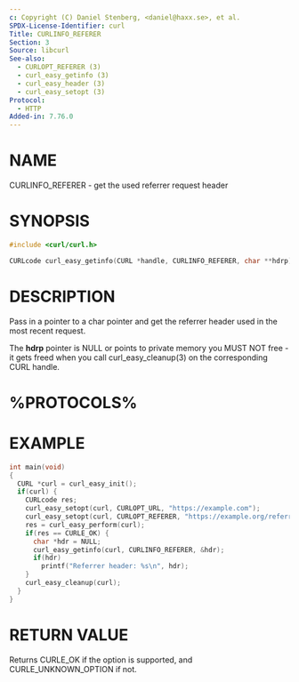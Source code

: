 ```yaml
---
c: Copyright (C) Daniel Stenberg, <daniel@haxx.se>, et al.
SPDX-License-Identifier: curl
Title: CURLINFO_REFERER
Section: 3
Source: libcurl
See-also:
  - CURLOPT_REFERER (3)
  - curl_easy_getinfo (3)
  - curl_easy_header (3)
  - curl_easy_setopt (3)
Protocol:
  - HTTP
Added-in: 7.76.0
---
```


# NAME

CURLINFO_REFERER - get the used referrer request header

# SYNOPSIS

~~~c
#include <curl/curl.h>

CURLcode curl_easy_getinfo(CURL *handle, CURLINFO_REFERER, char **hdrp);
~~~

# DESCRIPTION

Pass in a pointer to a char pointer and get the referrer header used in the
most recent request.

The **hdrp** pointer is NULL or points to private memory you MUST NOT free -
it gets freed when you call curl_easy_cleanup(3) on the corresponding
CURL handle.

# %PROTOCOLS%

# EXAMPLE

~~~c
int main(void)
{
  CURL *curl = curl_easy_init();
  if(curl) {
    CURLcode res;
    curl_easy_setopt(curl, CURLOPT_URL, "https://example.com");
    curl_easy_setopt(curl, CURLOPT_REFERER, "https://example.org/referrer");
    res = curl_easy_perform(curl);
    if(res == CURLE_OK) {
      char *hdr = NULL;
      curl_easy_getinfo(curl, CURLINFO_REFERER, &hdr);
      if(hdr)
        printf("Referrer header: %s\n", hdr);
    }
    curl_easy_cleanup(curl);
  }
}
~~~

# RETURN VALUE

Returns CURLE_OK if the option is supported, and CURLE_UNKNOWN_OPTION if not.
